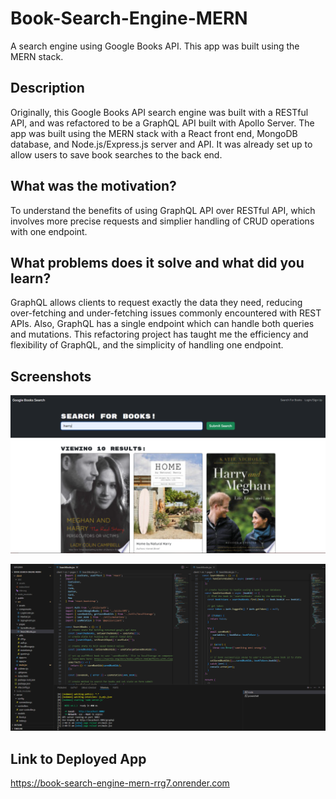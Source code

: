 # Book-Search-Engine-MERN
A search engine using Google Books API. This app was built using the MERN stack.

## Description

Originally, this Google Books API search engine was built with a RESTful API, and was refactored to be a GraphQL API built with Apollo Server. The app was built using the MERN stack with a React front end, MongoDB database, and Node.js/Express.js server and API. It was already set up to allow users to save book searches to the back end.


## What was the motivation?

To understand the benefits of using GraphQL API over RESTful API, which involves more precise requests and simplier handling of CRUD operations with one endpoint.


## What problems does it solve and what did you learn?

GraphQL allows clients to request exactly the data they need, reducing over-fetching and under-fetching issues commonly encountered with REST APIs. Also, GraphQL has a single endpoint which can handle both queries and mutations. This refactoring project has taught me the efficiency and flexibility of GraphQL, and the simplicity of handling one endpoint.


## Screenshots

![alt text](https://github.com/AnthonyBonanno/Book-Search-Engine-MERN/blob/main/screenshots/image1.PNG)

![alt text](https://github.com/AnthonyBonanno/Book-Search-Engine-MERN/blob/main/screenshots/image2.PNG)


## Link to Deployed App

https://book-search-engine-mern-rrg7.onrender.com
